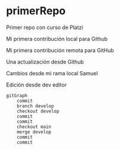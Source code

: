 # primerRepo

Primer repo con curso de Platzi

Mi primera contribución local para Github

Mi primera contribución remota para GitHub

Una actualización desde Github

Cambios desde mi rama local Samuel

Edición desde dev editor

```mermaid
gitGraph
    commit
    branch develop
    checkout develop
    commit
    commit
    checkout main
    merge develop
    commit
    commit


